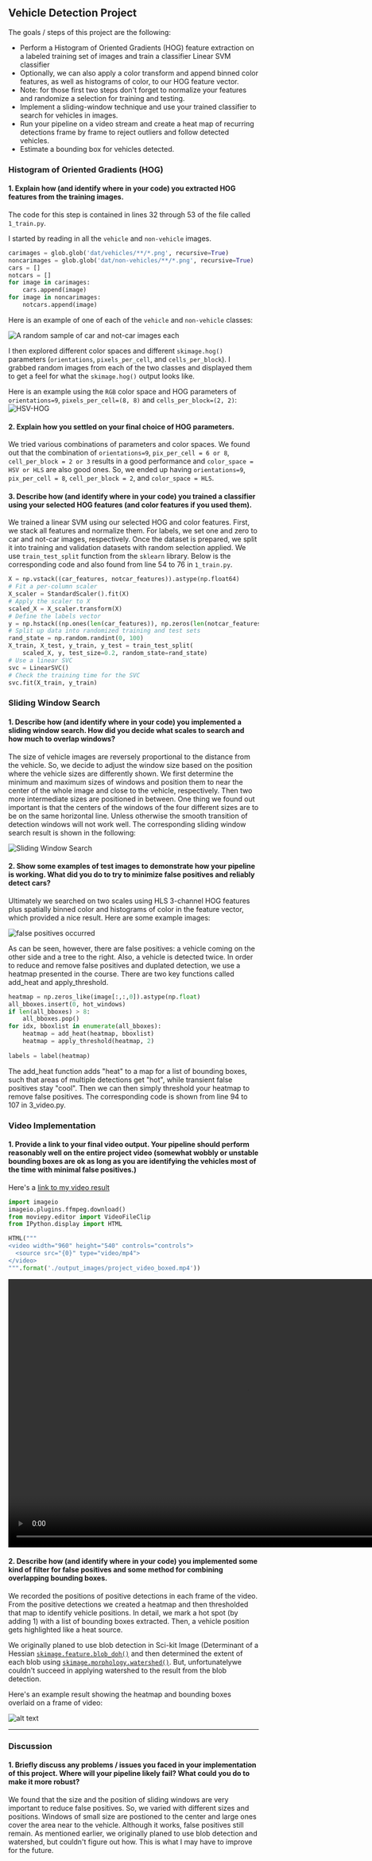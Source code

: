 
## Vehicle Detection Project

The goals / steps of this project are the following:

* Perform a Histogram of Oriented Gradients (HOG) feature extraction on a labeled training set of images and train a classifier Linear SVM classifier
* Optionally, we can also apply a color transform and append binned color features, as well as histograms of color, to our HOG feature vector. 
* Note: for those first two steps don't forget to normalize your features and randomize a selection for training and testing.
* Implement a sliding-window technique and use your trained classifier to search for vehicles in images.
* Run your pipeline on a video stream and create a heat map of recurring detections frame by frame to reject outliers and follow detected vehicles.
* Estimate a bounding box for vehicles detected. 

### Histogram of Oriented Gradients (HOG)

#### 1. Explain how (and identify where in your code) you extracted HOG features from the training images.

The code for this step is contained in lines 32 through 53 of the file called `1_train.py`.  

I started by reading in all the `vehicle` and `non-vehicle` images.  

```python
carimages = glob.glob('dat/vehicles/**/*.png', recursive=True)
noncarimages = glob.glob('dat/non-vehicles/**/*.png', recursive=True)
cars = []
notcars = []
for image in carimages:
    cars.append(image)
for image in noncarimages:
    notcars.append(image)
```

Here is an example of one of each of the `vehicle` and `non-vehicle` classes:

![A random sample of car and not-car images each](./output_images/img1carnotcar.jpg)

I then explored different color spaces and different `skimage.hog()` parameters (`orientations`, `pixels_per_cell`, and `cells_per_block`).  I grabbed random images from each of the two classes and displayed them to get a feel for what the `skimage.hog()` output looks like.

Here is an example using the `RGB` color space and HOG parameters of `orientations=9`, `pixels_per_cell=(8, 8)` and `cells_per_block=(2, 2)`:
![HSV-HOG](./output_images/img2hog.jpg)

#### 2. Explain how you settled on your final choice of HOG parameters.

We tried various combinations of parameters and color spaces. We found out that the combination of `orientations=9`, `pix_per_cell = 6 or 8`, `cell_per_block = 2 or 3` results in a good performance and `color_space = HSV or HLS` are also good ones. So, we ended up having  `orientations=9`, `pix_per_cell = 8`, `cell_per_block = 2`, and `color_space = HLS`.


#### 3. Describe how (and identify where in your code) you trained a classifier using your selected HOG features (and color features if you used them).

We trained a linear SVM using our selected HOG and color features. First, we stack all features and normalize them. For labels, we set one and zero to car and not-car images, respectively. Once the dataset is prepared, we split it into training and validation datasets with random selection applied. We use `train_test_split` function from the `sklearn` library. Below is the corresponding code and also found from line 54 to 76 in `1_train.py`.

```python
X = np.vstack((car_features, notcar_features)).astype(np.float64)                        
# Fit a per-column scaler
X_scaler = StandardScaler().fit(X)
# Apply the scaler to X
scaled_X = X_scaler.transform(X)
# Define the labels vector
y = np.hstack((np.ones(len(car_features)), np.zeros(len(notcar_features))))
# Split up data into randomized training and test sets
rand_state = np.random.randint(0, 100)
X_train, X_test, y_train, y_test = train_test_split(
    scaled_X, y, test_size=0.2, random_state=rand_state)
# Use a linear SVC 
svc = LinearSVC()
# Check the training time for the SVC
svc.fit(X_train, y_train)
```

### Sliding Window Search

#### 1. Describe how (and identify where in your code) you implemented a sliding window search.  How did you decide what scales to search and how much to overlap windows?

The size of vehicle images are reversely proportional to the distance from the vehicle. So, we decide to adjust the window size based on the position where the vehicle sizes are differently shown. We first determine the minimum and maximum sizes of windows and position them to near the center of the whole image and close to the vehicle, respectively. Then two more intermediate sizes are positioned in between. One thing we found out important is that the centers of the windows of the four different sizes are to be on the same horizontal line. Unless otherwise the smooth transition of detection windows will not work well. The corresponding sliding window search result is shown in the following:

![Sliding Window Search](./output_images/sliding_windows.jpg)

#### 2. Show some examples of test images to demonstrate how your pipeline is working.  What did you do to try to minimize false positives and reliably detect cars?

Ultimately we searched on two scales using HLS 3-channel HOG features plus spatially binned color and histograms of color in the feature vector, which provided a nice result.  Here are some example images:

![false positives occurred](./output_images/detectvehicle.jpg)

As can be seen, however, there are false positives: a vehicle coming on the other side and a tree to the right. Also, a vehicle is detected twice. In order to reduce and remove false positives and duplated detection, we use a heatmap presented in the course. There are two key functions called add_heat and apply_threshold.

```python
heatmap = np.zeros_like(image[:,:,0]).astype(np.float)
all_bboxes.insert(0, hot_windows)
if len(all_bboxes) > 8:
    all_bboxes.pop()
for idx, bboxlist in enumerate(all_bboxes):
    heatmap = add_heat(heatmap, bboxlist)
    heatmap = apply_threshold(heatmap, 2)
        
labels = label(heatmap)
```
The add_heat function adds "heat" to a map for a list of bounding boxes,  such that areas of multiple detections get "hot", while transient false positives stay "cool". Then we can then simply threshold your heatmap to remove false positives. The corresponding code is shown from line 94 to 107 in 3_video.py.



### Video Implementation

#### 1. Provide a link to your final video output.  Your pipeline should perform reasonably well on the entire project video (somewhat wobbly or unstable bounding boxes are ok as long as you are identifying the vehicles most of the time with minimal false positives.)
Here's a [link to my video result](./output_images/project_video_boxed.mp4)


```python
import imageio
imageio.plugins.ffmpeg.download()
from moviepy.editor import VideoFileClip
from IPython.display import HTML
```


```python
HTML("""
<video width="960" height="540" controls="controls">
  <source src="{0}" type="video/mp4">
</video>
""".format('./output_images/project_video_boxed.mp4'))
```





<video width="960" height="540" controls="controls">
  <source src="./output_images/project_video_boxed.mp4" type="video/mp4">
</video>




#### 2. Describe how (and identify where in your code) you implemented some kind of filter for false positives and some method for combining overlapping bounding boxes.

We recorded the positions of positive detections in each frame of the video.  From the positive detections we created a heatmap and then thresholded that map to identify vehicle positions.  In detail, we mark a hot spot (by adding 1) with a list of bounding boxes extracted. Then, a vehicle position gets highlighted like a heat source. 

We originally planed to use blob detection in Sci-kit Image (Determinant of a Hessian [`skimage.feature.blob_doh()`](http://scikit-image.org/docs/dev/auto_examples/plot_blob.html) and then determined the extent of each blob using [`skimage.morphology.watershed()`](http://scikit-image.org/docs/dev/auto_examples/plot_watershed.html). But, unfortunatelywe couldn't succeed in applying watershed to the result from the blob detection.

Here's an example result showing the heatmap and bounding boxes overlaid on a frame of video:

![alt text](./output_images/img5heatmap.jpg)

---

### Discussion

#### 1. Briefly discuss any problems / issues you faced in your implementation of this project.  Where will your pipeline likely fail?  What could you do to make it more robust?

We found that the size and the position of sliding windows are very important to reduce false positives. So, we varied with different sizes and positions. Windows of small size are postioned to the center and large ones cover the area near to the vehicle. Although it works, false positives still remain. As mentioned earlier, we originally planed to use blob detection and watershed, but couldn't figure out how. This is what I may have to improve for the future.


```python

```
